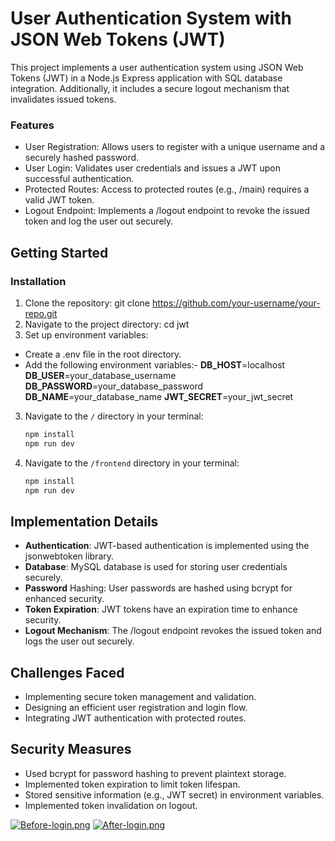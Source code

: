 # User Authentication System with JSON Web Tokens (JWT)


This project implements a user authentication system using JSON Web Tokens (JWT) in a Node.js Express application with SQL database integration. Additionally, it includes a secure logout mechanism that invalidates issued tokens.

### Features
- User Registration: Allows users to register with a unique username and a securely hashed password.
- User Login: Validates user credentials and issues a JWT upon successful authentication.
- Protected Routes: Access to protected routes (e.g., /main) requires a valid JWT token.
- Logout Endpoint: Implements a /logout endpoint to revoke the issued token and log the user out securely.

## Getting Started

### Installation
1. Clone the repository:
    git clone https://github.com/your-username/your-repo.git
2. Navigate to the project directory:
    cd jwt
3. Set up environment variables:
- Create a .env file in the root directory.
- Add the following environment variables:-
**DB_HOST**=localhost
**DB_USER**=your_database_username
**DB_PASSWORD**=your_database_password
**DB_NAME**=your_database_name
**JWT_SECRET**=your_jwt_secret

3. Navigate to the `/` directory in your terminal:

   ```bash
   npm install
   npm run dev
4. Navigate to the `/frontend` directory in your terminal:
    ```bash
    npm install
    npm run dev

## Implementation Details

- **Authentication**: JWT-based authentication is implemented using the jsonwebtoken library.
- **Database**: MySQL database is used for storing user credentials securely.
- **Password** Hashing: User passwords are hashed using bcrypt for enhanced security.
- **Token Expiration**: JWT tokens have an expiration time to enhance security.
- **Logout Mechanism**: The /logout endpoint revokes the issued token and logs the user out securely. 


## Challenges Faced

- Implementing secure token management and validation.
- Designing an efficient user registration and login flow.
- Integrating JWT authentication with protected routes.

## Security Measures

- Used bcrypt for password hashing to prevent plaintext storage.
- Implemented token expiration to limit token lifespan.
- Stored sensitive information (e.g., JWT secret) in environment variables.
- Implemented token invalidation on logout.

[![Before-login.png](https://i.postimg.cc/kXLHCNz4/Before-login.png)](https://postimg.cc/N57D7Xgq)
[![After-login.png](https://i.postimg.cc/43Q2pDd7/After-login.png)](https://postimg.cc/hJh0B3Vc)